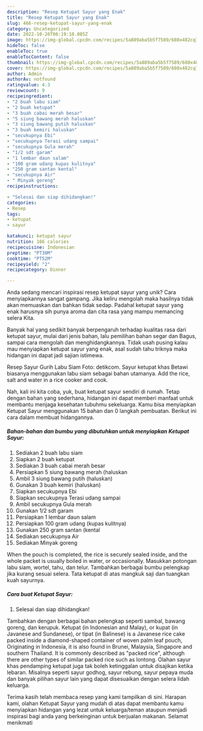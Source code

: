```yaml
---
description: "Resep Ketupat Sayur yang Enak"
title: "Resep Ketupat Sayur yang Enak"
slug: 466-resep-ketupat-sayur-yang-enak
category: Uncategorized
date: 2022-10-26T06:19:10.085Z
image: https://img-global.cpcdn.com/recipes/5a889aba5b5f7589/680x482cq70/ketupat-sayur-foto-resep-utama.jpg
hideToc: false
enableToc: true
enableTocContent: false
thumbnail: https://img-global.cpcdn.com/recipes/5a889aba5b5f7589/680x482cq70/ketupat-sayur-foto-resep-utama.jpg
cover: https://img-global.cpcdn.com/recipes/5a889aba5b5f7589/680x482cq70/ketupat-sayur-foto-resep-utama.jpg
author: Admin
authorAv: notfound
ratingvalue: 4.3
reviewcount: 9
recipeingredient:
- "2 buah labu siam"
- "2 buah ketupat"
- "3 buah cabai merah besar"
- "5 siung bawang merah haluskan"
- "3 siung bawang putih haluskan"
- "3 buah kemiri haluskan"
- "secukupnya Ebi"
- "secukupnya Terasi udang sampai"
- "secukupnya Gula merah"
- "1/2 sdt garam"
- "1 lembar daun salam"
- "100 gram udang kupas kulitnya"
- "250 gram santan kental"
- "secukupnya Air"
- " Minyak goreng"
recipeinstructions:

- "Selesai dan siap dihidangkan!"
categories:
- Resep
tags:
- ketupat
- sayur

katakunci: ketupat sayur 
nutrition: 166 calories
recipecuisine: Indonesian
preptime: "PT30M"
cooktime: "PT52M"
recipeyield: "2"
recipecategory: Dinner

---
```





Anda sedang mencari inspirasi resep ketupat sayur yang unik? Cara menyiapkannya sangat gampang. Jika keliru mengolah maka hasilnya tidak akan memuaskan dan bahkan tidak sedap. Padahal ketupat sayur yang enak harusnya sih punya aroma dan cita rasa yang mampu memancing selera Kita.





Banyak hal yang sedikit banyak berpengaruh terhadap kualitas rasa dari ketupat sayur, mulai dari jenis bahan, lalu pemilihan bahan segar dan Bagus, sampai cara mengolah dan menghidangkannya. Tidak usah pusing kalau mau menyiapkan ketupat sayur yang enak,      asal sudah tahu triknya maka hidangan ini dapat jadi sajian istimewa.














Resep Sayur Gurih Labu Siam Foto: detikcom. Sayur ketupat khas Betawi biasanya menggunakan labu siam sebagai bahan utamanya. Add the rice, salt and water in a rice cooker and cook.






Nah, kali ini kita coba, yuk, buat ketupat sayur sendiri di rumah. Tetap dengan bahan yang sederhana, hidangan ini dapat memberi manfaat untuk membantu menjaga kesehatan tubuhmu sekeluarga. Kamu bisa menyiapkan Ketupat Sayur menggunakan 15 bahan dan 0 langkah pembuatan. Berikut ini cara dalam membuat hidangannya.

<!--inarticleads1-->

##### Bahan-bahan dan bumbu yang dibutuhkan untuk menyiapkan Ketupat Sayur:

1. Sediakan 2 buah labu siam
1. Siapkan 2 buah ketupat
1. Sediakan 3 buah cabai merah besar
1. Persiapkan 5 siung bawang merah (haluskan
1. Ambil 3 siung bawang putih (haluskan)
1. Gunakan 3 buah kemiri (haluskan)
1. Siapkan secukupnya Ebi
1. Siapkan secukupnya Terasi udang sampai
1. Ambil secukupnya Gula merah
1. Gunakan 1/2 sdt garam
1. Persiapkan 1 lembar daun salam
1. Persiapkan 100 gram udang (kupas kulitnya)
1. Gunakan 250 gram santan (kental
1. Sediakan secukupnya Air
1. Sediakan  Minyak goreng


When the pouch is completed, the rice is securely sealed inside, and the whole packet is usually boiled in water, or occasionally. Masukkan potongan labu siam, wortel, tahu, dan telur. Tambahkan berbagai bumbu pelengkap jika kurang sesuai selera. Tata ketupat di atas mangkuk saji dan tuangkan kuah sayurnya. 

<!--inarticleads2-->

##### Cara buat Ketupat Sayur:


1. Selesai dan siap dihidangkan!

Tambahkan dengan berbagai bahan pelengkap seperti sambal, bawang goreng, dan kerupuk. Ketupat (in Indonesian and Malay), or kupat (in Javanese and Sundanese), or tipat (in Balinese) is a Javanese rice cake packed inside a diamond-shaped container of woven palm leaf pouch, Originating in Indonesia, it is also found in Brunei, Malaysia, Singapore and southern Thailand. It is commonly described as &#34;packed rice&#34;, although there are other types of similar packed rice such as lontong. Olahan sayur khas pendamping ketupat juga tak boleh ketinggalan untuk disajikan ketika lebaran. Misalnya seperti sayur godhog, sayur rebung, sayur pepaya muda dan banyak pilihan sayur lain yang dapat disesuaikan dengan selera lidah keluarga. 

Terima kasih telah membaca resep yang kami tampilkan di sini. Harapan kami, olahan Ketupat Sayur yang mudah di atas dapat membantu kamu menyiapkan hidangan yang lezat untuk keluarga/teman ataupun menjadi inspirasi bagi anda yang berkeinginan untuk berjualan makanan. Selamat menikmati
